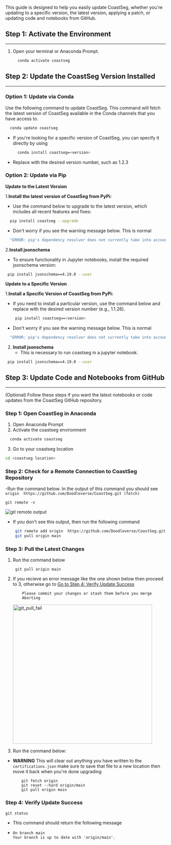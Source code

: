 This guide is designed to help you easily update CoastSeg, whether you're updating to a specific version, the latest version, applying a patch, or updating code and notebooks from GitHub.

## Step 1: Activate the Environment

---

1. Open your terminal or Anaconda Prompt.
   ```bash
     conda activate coastseg
   ```

## Step 2: Update the CoastSeg Version Installed

---

### Option 1: Update via Conda

Use the following command to update CoastSeg. This command will fetch the latest version of CoastSeg available in the Conda channels that you have access to.

```bash
  conda update coastseg
```

- If you're looking for a specific version of CoastSeg, you can specify it directly by using

  ```bash
    conda install coastseg=<version>
  ```

- Replace <version> with the desired version number, such as 1.2.3

### Option 2: Update via Pip

**Update to the Latest Version**

1.**Install the latest version of CoastSeg from PyPi:**

- Use the command below to upgrade to the latest version, which includes all recent features and fixes:

```bash
  pip install coastseg --upgrade
```

- Don't worry if you see the warning message below. This is normal

```bash
  "ERROR: pip's dependency resolver does not currently take into account all the packages that are installed. This behaviour is the source of the following dependency conflicts."
```

2.**Install jsonschema**

- To ensure functionality in Jupyter notebooks, install the required jsonschema version:

```bash
 pip install jsonschema==4.19.0 --user
```

**Update to a Specific Version**

1.**Install a Specific Version of CoastSeg from PyPi:**

- If you need to install a particular version, use the command below and replace <version> with the desired version number (e.g., 1.1.26).

  ```bash
   pip install coastseg==<version>
  ```

- Don't worry if you see the warning message below. This is normal

```bash
  "ERROR: pip's dependency resolver does not currently take into account all the packages that are installed. This behaviour is the source of the following dependency conflicts."
```

2. **Install jsonschema**
   - This is necessary to run coastseg in a jupyter notebook.

```bash
 pip install jsonschema==4.19.0 --user
```

## Step 3: Update Code and Notebooks from GitHub</h2>

---

(Optional) Follow these steps if you want the latest notebooks or code updates from the CoastSeg GitHub repository.

### Step 1: Open CoastSeg in Anaconda

1.  Open Anaconda Prompt
2.  Activate the coastseg environment

```bash
  conda activate coastseg
```

3. Go to your coastseg location

```bash
cd <coastseg location>
```

### Step 2: Check for a Remote Connection to CoastSeg Repository

-Run the command below. In the output of this command you should see `origin  https://github.com/Doodleverse/CoastSeg.git (fetch)`

```
git remote -v
```

![git remote output](https://github.com/SatelliteShorelines/CoastSeg/assets/61564689/adbb9783-0f0e-4081-ad3f-cbfb00964a9d)

- If you don't see this output, then run the following command
  ```bash
   git remote add origin  https://github.com/Doodleverse/CoastSeg.git
   git pull origin main
  ```

### Step 3: Pull the Latest Changes

1.  Run the command below
    ```
     git pull origin main
    ```
2.  If you recieve an error message like the one shown below then proceed to 3, otherwise go to [Go to Step 4: Verify Update Success](#step-4-verify-update-success)

    ```
        Please commit your changes or stash them before you merge
        Aborting
    ```

    <img width="437" alt="git_pull_fail" src="https://github.com/SatelliteShorelines/CoastSeg/assets/61564689/fd7ebceb-11f4-4c68-8aad-19f4d5f85030">

3.  Run the command below:

- **WARNING** This will clear out anything you have written to the `certifications.json` make sure to save that file to a new location then move it back when you're done upgrading

```
       git fetch origin
       git reset --hard origin/main
       git pull origin main
```

### Step 4: Verify Update Success

```
git status
```

- This command should return the following message
- ```
  On branch main
  Your branch is up to date with 'origin/main'.
  ```
